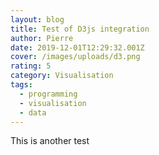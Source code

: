 ```yaml
---
layout: blog
title: Test of D3js integration
author: Pierre
date: 2019-12-01T12:29:32.001Z
cover: /images/uploads/d3.png
rating: 5
category: Visualisation
tags:
  - programming
  - visualisation
  - data
---
```

This is another test
